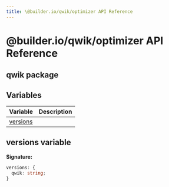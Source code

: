 ```yaml
---
title: \@builder.io/qwik/optimizer API Reference
---
```


# @builder.io/qwik/optimizer API Reference

## qwik package

## Variables

| Variable                       | Description |
| ------------------------------ | ----------- |
| [versions](./qwik.versions.md) |             |

## versions variable

**Signature:**

```typescript
versions: {
  qwik: string;
}
```
